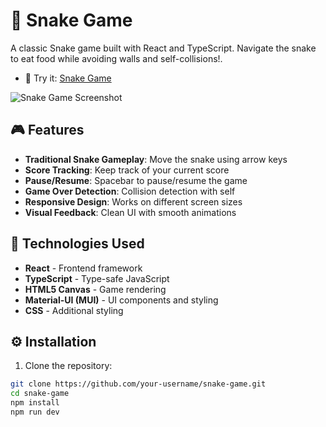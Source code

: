 # 🐍 Snake Game

A classic Snake game built with React  and TypeScript. Navigate the snake to eat food while avoiding walls and self-collisions!.
- 🎲 Try it: [Snake Game](https://saidaniamine12.github.io/snake-game/)

![Snake Game Screenshot](game-screenshots/snake-gameplay.png)

## 🎮 Features

- **Traditional Snake Gameplay**: Move the snake using arrow keys
- **Score Tracking**: Keep track of your current score
- **Pause/Resume**: Spacebar to pause/resume the game
- **Game Over Detection**: Collision detection with  self
- **Responsive Design**: Works on different screen sizes
- **Visual Feedback**: Clean UI with smooth animations

## 🚀 Technologies Used

- **React** - Frontend framework
- **TypeScript** - Type-safe JavaScript
- **HTML5 Canvas** - Game rendering
- **Material-UI (MUI)** - UI components and styling
- **CSS** - Additional styling

## ⚙️ Installation

1. Clone the repository:
```bash
git clone https://github.com/your-username/snake-game.git
cd snake-game
npm install
npm run dev
